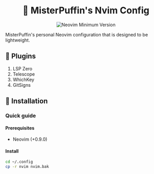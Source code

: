 <h1 align="center">	🐧 MisterPuffin's Nvim Config </h1>

<p align="center">
  <img alt="Neovim Minimum Version" src="https://img.shields.io/badge/Neovim-0.8.0+-blueviolet.svg?style=flat-square&logo=Neovim&logoColor=white)](https://github.com/neovim/neovim">
</p>

MisterPuffin's personal Neovim configuration that is designed to be lightweight.

## 🔧 Plugins

1. LSP Zero
2. Telescope
3. WhichKey
4. GitSigns

## 🔨 Installation
### Quick guide

#### Prerequisites
- Neovim (+0.9.0)

#### Install
```bash
cd ~/.config
cp -r nvim nvim.bak
```



